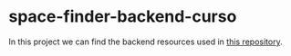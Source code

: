 # space-finder-backend-curso

In this project we can find the backend resources used in [this repository](https://github.com/LuisLombaMartinez/space-finder-frontend-curso).
